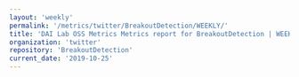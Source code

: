 ```yaml
---
layout: 'weekly'
permalink: '/metrics/twitter/BreakoutDetection/WEEKLY/'
title: 'DAI Lab OSS Metrics Metrics report for BreakoutDetection | WEEKLY-REPORT-2019-10-25'
organization: 'twitter'
repository: 'BreakoutDetection'
current_date: '2019-10-25'
---
```

